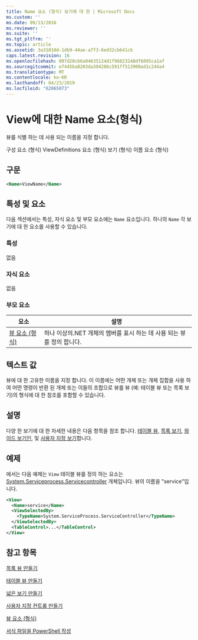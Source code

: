 ```yaml
---
title: Name 요소 (형식) 보기에 대 한 | Microsoft Docs
ms.custom: ''
ms.date: 09/13/2016
ms.reviewer: ''
ms.suite: ''
ms.tgt_pltfrm: ''
ms.topic: article
ms.assetid: 3a31010d-1db9-44ae-a7f3-6ed32cb641cb
caps.latest.revision: 16
ms.openlocfilehash: 097d20cb6a04635124d1f96823248df6095ca1af
ms.sourcegitcommit: e7445ba8203da304286c591ff513900ad1c244a4
ms.translationtype: MT
ms.contentlocale: ko-KR
ms.lasthandoff: 04/23/2019
ms.locfileid: "62065073"
---
```

# <a name="name-element-for-view-format"></a>View에 대한 Name 요소(형식)

뷰를 식별 하는 데 사용 되는 이름을 지정 합니다.

구성 요소 (형식) ViewDefinitions 요소 (형식) 보기 (형식) 이름 요소 (형식)

## <a name="syntax"></a>구문

```xml
<Name>ViewName</Name>
```

## <a name="attributes-and-elements"></a>특성 및 요소

다음 섹션에서는 특성, 자식 요소 및 부모 요소에는 `Name` 요소입니다. 하나의 `Name` 각 보기에 대 한 요소를 사용할 수 있습니다.

### <a name="attributes"></a>특성

없음

### <a name="child-elements"></a>자식 요소

없음

### <a name="parent-elements"></a>부모 요소

|요소|설명|
|-------------|-----------------|
|[뷰 요소 (형식)](./view-element-format.md)|하나 이상의.NET 개체의 멤버를 표시 하는 데 사용 되는 뷰를 정의 합니다.|

## <a name="text-value"></a>텍스트 값

뷰에 대 한 고유한 이름을 지정 합니다. 이 이름에는 어떤 개체 또는 개체 집합을 사용 하 여 어떤 명령이 반환 된 개체 또는 이들의 조합으로 뷰를 뷰 (예: 테이블 뷰 또는 목록 보기)의 형식에 대 한 참조를 포함할 수 있습니다.

## <a name="remarks"></a>설명

다양 한 보기에 대 한 자세한 내용은 다음 항목을 참조 합니다. [테이블 뷰](./creating-a-table-view.md), [목록 보기](./creating-a-list-view.md), [와이드 보기인](./creating-a-wide-view.md), 및 [사용자 지정 보기](./creating-custom-controls.md)합니다.

## <a name="example"></a>예제

에서는 다음 예제는 `View` 테이블 뷰를 정의 하는 요소는 [System.Serviceprocess.Servicecontroller](/dotnet/api/System.ServiceProcess.ServiceController) 개체입니다. 뷰의 이름을 "service"입니다.

```xml
<View>
  <Name>service</Name>
  <ViewSelectedBy>
    <TypeName>System.ServiceProcess.ServiceController</TypeName>
  </ViewSelectedBy>
  <TableControl>...</TableControl>
</View>

```

## <a name="see-also"></a>참고 항목

[목록 뷰 만들기](./creating-a-list-view.md)

[테이블 뷰 만들기](./creating-a-table-view.md)

[넓은 보기 만들기](./creating-a-wide-view.md)

[사용자 지정 컨트롤 만들기](./creating-custom-controls.md)

[뷰 요소 (형식)](./view-element-format.md)

[서식 파일을 PowerShell 작성](./writing-a-powershell-formatting-file.md)
